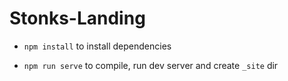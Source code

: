 # Stonks-Landing

- `npm install` to install dependencies

- `npm run serve` to compile, run dev server and create `_site` dir